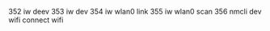   352  iw deev
  353  iw dev
  354  iw wlan0 link
  355  iw wlan0 scan
  356  nmcli dev wifi connect wifi
